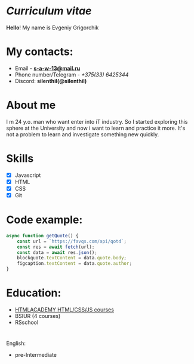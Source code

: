 # ___Curriculum vitae___
**Hello**! My name is Evgeniy Grigorchik
#  My contacts:
   * Email - **[s-a-w-13@mail.ru](s-a-w-13@mail.ru)**
   * Phone number/Telegram - _+375(33) 6425344_
   * Discord: **silenthil(@silenthil)**
#  About me
I m 24 y.o. man who want enter into iT industry. So I started exploring this sphere at the University and now i want to learn and practice it more. It's not a problem to learn and investigate something new quickly.
# Skills
- [x] Javascript
- [x] HTML
- [x] CSS
- [x] Git
# Code example:
```javascript
async function getQuote() {
    const url = `https://favqs.com/api/qotd`;
    const res = await fetch(url);
    const data = await res.json();
    blockquote.textContent = data.quote.body;
    figcaption.textContent = data.quote.author;
}
```
#  Education:
   * [HTMLACADEMY HTML/CSS/JS courses](https://htmlacademy.ru/profile/id887617)
   * BSIUR (4 courses)
   * RSschool
# 
English:
   * pre-Intermediate
